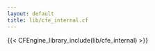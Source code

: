 ```yaml
---
layout: default
title: lib/cfe_internal.cf
---
```


{{< CFEngine_library_include(lib/cfe_internal) >}}
